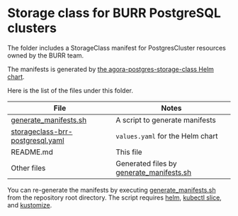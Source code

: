# Storage class for BURR PostgreSQL clusters

The folder includes a StorageClass manifest for PostgresCluster resources owned by the BURR team.

The manifests is generated by [the agora-postgres-storage-class Helm chart](/infrastructure/helm/agora-postgres-storage-class).

Here is the list of the files under this folder.

| File | Notes |
| --- | --- |
| [generate\_manifests.sh](./generate_manifests.sh) | A script to generate manifests |
| [storageclass-brr-postgresql.yaml](./storageclass-brr-postgresql.yaml) | `values.yaml` for the Helm chart |
| README.md | This file |
| Other files | Generated files by [generate\_manifests.sh](./generate_manifests.sh) |

You can re-generate the manifests by executing [generate\_manifests.sh](./generate_manifests.sh) from the repository root directory.
The script requires [helm](https://helm.sh/docs/intro/install/), [kubectl slice](https://github.com/patrickdappollonio/kubectl-slice), and [kustomize](https://kubectl.docs.kubernetes.io/installation/kustomize/).
